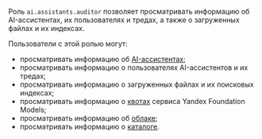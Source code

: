Роль `ai.assistants.auditor` позволяет просматривать информацию об AI-ассистентах, их пользователях и тредах, а также о загруженных файлах и их индексах.

Пользователи с этой ролью могут:
* просматривать информацию об [AI-ассистентах](../../../ai-studio/concepts/assistant/index.md);
* просматривать информацию о пользователях AI-ассистентов и их тредах;
* просматривать информацию о загруженных файлах и их поисковых индексах;
* просматривать информацию о [квотах](../../../ai-studio/concepts/limits.md#yandexgpt-quotas) сервиса Yandex Foundation Models;
* просматривать информацию об [облаке](../../../resource-manager/concepts/resources-hierarchy.md#cloud);
* просматривать информацию о [каталоге](../../../resource-manager/concepts/resources-hierarchy.md#folder).